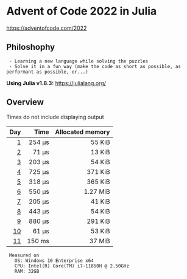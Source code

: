 # Advent of Code 2022 in Julia

<https://adventofcode.com/2022>

## Philoshophy

     - Learning a new language while solving the puzzles
     - Solve it in a fun way (make the code as short as possible, as performant as possible, or...)

**Using Julia v1.8.3:** <https://julialang.org/>

## Overview

Times do not include displaying output

 | Day | Time | Allocated memory |
 | ---: | ---: | ---: |
 | [1](https://adventofcode.com/2022/day/1) | 254 µs | 55 KiB |
 | [2](https://adventofcode.com/2022/day/2) | 71 µs | 13 KiB |
 | [3](https://adventofcode.com/2022/day/3) | 203 µs | 54 KiB |
 | [4](https://adventofcode.com/2022/day/4) | 725 µs | 371 KiB |
 | [5](https://adventofcode.com/2022/day/5) | 318 µs | 365 KiB |
 | [6](https://adventofcode.com/2022/day/6) | 550 µs | 1.27 MiB |
 | [7](https://adventofcode.com/2022/day/7) | 205 µs | 41 KiB |
 | [8](https://adventofcode.com/2022/day/8) | 443 µs | 54 KiB |
 | [9](https://adventofcode.com/2022/day/9) | 880 µs | 291 KiB |
 | [10](https://adventofcode.com/2022/day/10) | 61 µs | 53 KiB |
 | [11](https://adventofcode.com/2022/day/11) | 150 ms | 37 MiB |

```
 Measured on
   OS: Windows 10 Enterprise x64
   CPU: Intel(R) Core(TM) i7-11850H @ 2.50GHz
   RAM: 32GB
 ```